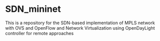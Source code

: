 # SDN_mininet
 This is a repository for the SDN-based implementation of MPLS network with OVS and OpenFlow and Network Virtualization using OpenDayLight controller for remote approaches
